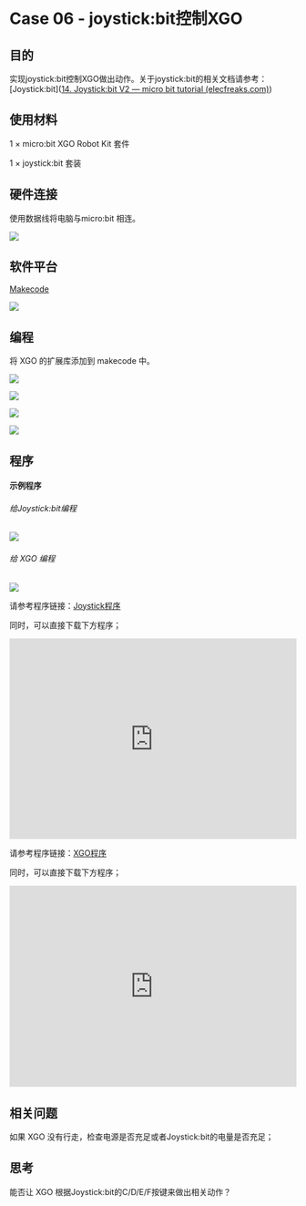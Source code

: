 # Case 06 - joystick:bit控制XGO



## 目的

实现joystick:bit控制XGO做出动作。关于joystick:bit的相关文档请参考：[Joystick:bit]([14. Joystick:bit V2 — micro bit tutorial (elecfreaks.com)](https://www.elecfreaks.com/learn-en/microbitExtensionModule/joystick_bit_v2.html))



## 使用材料

1 × micro:bit XGO Robot Kit 套件

1 × joystick:bit 套装



## 硬件连接

使用数据线将电脑与micro:bit 相连。

![](./images/microbit-xgo-robot-kit-22.png)



## 软件平台

[Makecode](https://makecode.microbit.org/#)

![](./images/microbit-xgo-robot-kit-10.png)



## 编程



将 XGO 的扩展库添加到 makecode 中。

![](./images/microbit-xgo-robot-kit-11.png)

![](./images/microbit-xgo-robot-kit-12.png)

![](./images/microbit-xgo-robot-kit-13.png)

![](./images/microbit-xgo-robot-kit-14.png)



## 程序

#### 示例程序

###### 给Joystick:bit编程

![](./images/microbit-xgot-robot-kit-case06-out-of-the-square-01.png)

###### 给 XGO 编程

![](./images/microbit-xgot-robot-kit-case06-out-of-the-square-02.png)



请参考程序链接：[Joystick程序](https://makecode.microbit.org/_gPjJh9HEUYUm)

同时，可以直接下载下方程序；

<div style="position:relative;height:0;padding-bottom:70%;overflow:hidden;"><iframe style="position:absolute;top:0;left:0;width:100%;height:100%;" src="https://makecode.microbit.org/#pub:_gPjJh9HEUYUm" frameborder="0" sandbox="allow-popups allow-forms allow-scripts allow-same-origin"></iframe></div> 

请参考程序链接：[XGO程序](https://makecode.microbit.org/_LhKY78KcAFHa)

同时，可以直接下载下方程序；

<div style="position:relative;height:0;padding-bottom:70%;overflow:hidden;"><iframe style="position:absolute;top:0;left:0;width:100%;height:100%;" src="https://makecode.microbit.org/#pub:_LhKY78KcAFHa" frameborder="0" sandbox="allow-popups allow-forms allow-scripts allow-same-origin"></iframe></div> 

## 相关问题

如果 XGO 没有行走，检查电源是否充足或者Joystick:bit的电量是否充足；



## 思考

能否让 XGO 根据Joystick:bit的C/D/E/F按键来做出相关动作？